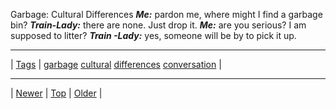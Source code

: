 <!--
title: Garbage
date: 2020-06-28T15:00:41.540Z
tags: garbage, cultural, differences, conversation
-->











Garbage: Cultural Differences
***Me:*** pardon me, where might I find a garbage bin? ***Train-Lady:*** there are none. Just drop it. ***Me:*** are you serious? I am supposed to litter? ***Train -Lady:*** yes, someone will be by to pick it up.

<!--BOTTOM-POST-NAVIGATION-->
---

| [Tags](tags.md) | [garbage](tag-garbage.md) [cultural](tag-cultural.md) [differences](tag-differences.md) [conversation](tag-conversation.md) |

---

| [Newer](96267617267.md) | [Top](index.md) | [Older](96557437567.md) |
